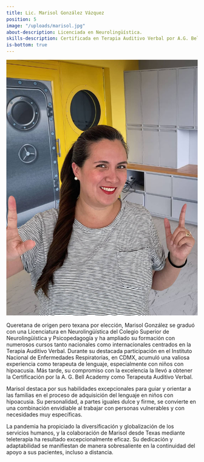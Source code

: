 ```yaml
---
title: Lic. Marisol González Vázquez
position: 5
image: "/uploads/marisol.jpg"
about-description: Licenciada en Neurolingüística.
skills-description: Certificada en Terapia Auditivo Verbal por A.G. Bell Academy
is-bottom: true
---
```

![marisol.jpg](/uploads/marisol.jpg)

Queretana de origen pero texana por elección, Marisol  González se graduó con una Licenciatura en Neurolingüística del Colegio Superior de Neurolingüística y Psicopedagogía y ha ampliado su formación con numerosos cursos tanto nacionales como internacionales centrados en la Terapia Auditivo Verbal. Durante su destacada participación en el Instituto Nacional de Enfermedades Respiratorias, en CDMX, acumuló una valiosa experiencia como terapeuta de lenguaje, especialmente con niños con hipoacusia. Más tarde, su compromiso con la excelencia la llevó a obtener la Certificación por la A. G. Bell Academy como Terapeuta Auditivo Verbal.

Marisol destaca por sus habilidades excepcionales para guiar y orientar a las familias en el proceso de adquisición del lenguaje en niños con hipoacusia. Su personalidad, a partes iguales dulce y firme, se convierte en una combinación envidiable al trabajar con personas vulnerables y con necesidades muy específicas.

La pandemia ha propiciado la diversificación y globalización de los servicios humanos, y la colaboración de Marisol desde Texas mediante teleterapia ha resultado excepcionalmente eficaz. Su dedicación y adaptabilidad se manifiestan de manera sobresaliente en la continuidad del apoyo a sus pacientes, incluso a distancia.
